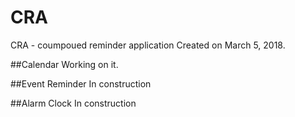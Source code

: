 # CRA
CRA - coumpoued reminder application
Created on March 5, 2018. 

##Calendar
Working on it.

##Event Reminder
In construction

##Alarm Clock
In construction
